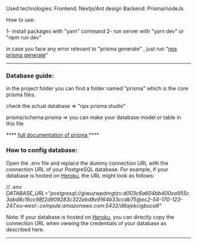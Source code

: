 Used technologies: 
  Frontend: Nextjs/Ant design
  Backend: Prisma/nodeJs

How to use: 

1- install packages with "yarn" command
2- run server with "yarn dev" or "npm run dev" 

in case you face any error relevant to "prisma generate" , just run "<a href="https://www.prisma.io/docs/concepts/components/prisma-studio" target="_blank" >npx prisma generate</a>"
________________________________________________________________________________________________________________________________________

<h3>Database guide:
</h3>
in the project folder you can find a folder named "prisma" which is the core prisma files.

check the actual database => "npx prisma studio"

prisma/schema.prisma => you can make your database model or table in this file

**** <a href="https://www.prisma.io/docs/concepts/overview/what-is-prisma" target="_blank">full documentation of prisma </a>****

<h3>How to config database:</h3>
Open the .env file and replace the dummy connection URL with the connection URL of your PostgreSQL database. For example, if your database is hosted on <a href="https://www.prisma.io/docs/guides/deployment/deployment-guides/deploying-to-heroku" target="_blank">Heroku</a>, the URL might look as follows:

<i>// .env
DATABASE_URL="postgresql://giwuzwpdnrgtzv:d003c6a604bb400ea955c3abd8c16cc98f2d909283c322ebd8e9164b33ccdb75@ec2-54-170-123-247.eu-west-.compute.amazonaws.com:5432/d6ajekcigbuca9"
</i>

Note: If your database is hosted on <a href="https://www.prisma.io/docs/guides/deployment/deployment-guides/deploying-to-heroku" target="_blank">Heroku</a>, you can directly copy the connection URL when viewing the credentials of your database as described here.
_____________________________________________________________________
